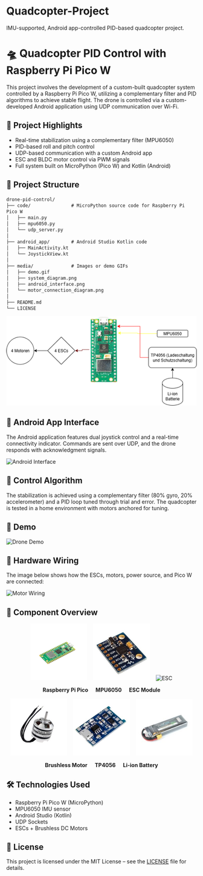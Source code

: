 # Quadcopter-Project
IMU-supported, Android app-controlled PID-based quadcopter project.
# 🛸 Quadcopter PID Control with Raspberry Pi Pico W

This project involves the development of a custom-built quadcopter system controlled by a Raspberry Pi Pico W, utilizing a complementary filter and PID algorithms to achieve stable flight. The drone is controlled via a custom-developed Android application using UDP communication over Wi-Fi.

## 🚀 Project Highlights

- Real-time stabilization using a complementary filter (MPU6050)
- PID-based roll and pitch control
- UDP-based communication with a custom Android app
- ESC and BLDC motor control via PWM signals
- Full system built on MicroPython (Pico W) and Kotlin (Android)

## 📂 Project Structure

```
drone-pid-control/
├── code/               # MicroPython source code for Raspberry Pi Pico W
│   ├── main.py
│   ├── mpu6050.py
│   └── udp_server.py
│
├── android_app/        # Android Studio Kotlin code
│   ├── MainActivity.kt
│   └── JoystickView.kt
│
├── media/              # Images or demo GIFs
│   ├── demo.gif
│   ├── system_diagram.png
│   ├── android_interface.png
│   └── motor_connection_diagram.png
│
├── README.md
└── LICENSE
```

![System Diagram](media/system_diagram.png)

## 📱 Android App Interface

The Android application features dual joystick control and a real-time connectivity indicator. Commands are sent over UDP, and the drone responds with acknowledgment signals.

![Android Interface](media/android_interface.png)

## 🧠 Control Algorithm

The stabilization is achieved using a complementary filter (80% gyro, 20% accelerometer) and a PID loop tuned through trial and error. The quadcopter is tested in a home environment with motors anchored for tuning.

## 🎥 Demo

![Drone Demo](media/demo.gif)

## 🧰 Hardware Wiring

The image below shows how the ESCs, motors, power source, and Pico W are connected:

![Motor Wiring](media/motor_connection_diagram.png)

## 🔧 Component Overview

<p align="center">
  <img src="media/raspberry_pi_pico.jpg" alt="Pico" width="150"/>
  &nbsp;&nbsp;
  <img src="media/mpu6050.jpg" alt="MPU6050" width="150"/>
  &nbsp;&nbsp;
  <img src="media/esc_module.jpg" alt="ESC" width="150"/>
</p>

<p align="center">
  <b>Raspberry Pi Pico</b>&nbsp;&nbsp;&nbsp;&nbsp;
  <b>MPU6050</b>&nbsp;&nbsp;&nbsp;&nbsp;
  <b>ESC Module</b>
</p>

<p align="center">
  <img src="media/brushless_motor.jpg" alt="Motor" width="150"/>
  &nbsp;&nbsp;
  <img src="media/tp4056.jpg" alt="TP4056" width="150"/>
  &nbsp;&nbsp;
  <img src="media/lipo_battery.jpg" alt="Battery" width="150"/>
</p>

<p align="center">
  <b>Brushless Motor</b>&nbsp;&nbsp;&nbsp;&nbsp;
  <b>TP4056</b>&nbsp;&nbsp;&nbsp;&nbsp;
  <b>Li-ion Battery</b>
</p>

## 🛠 Technologies Used

- Raspberry Pi Pico W (MicroPython)
- MPU6050 IMU sensor
- Android Studio (Kotlin)
- UDP Sockets
- ESCs + Brushless DC Motors

## 📜 License

This project is licensed under the MIT License – see the [LICENSE](LICENSE) file for details.
